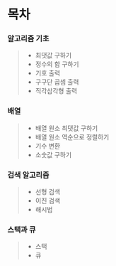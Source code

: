 # 목차
### 알고리즘 기초
> - 최댓값 구하기 
> - 정수의 합 구하기
> - 기호 출력
> - 구구단 곱셈 출력
> - 직각삼각형 출력
### 배열
> - 배열 원소 최댓값 구하기
> - 배열 원소 역순으로 정렬하기
> - 기수 변환
> - 소숫값 구하기
### 검색 알고리즘
> - 선형 검색
> - 이진 검색
> - 해시법
### 스택과 큐
> - 스택
> - 큐
